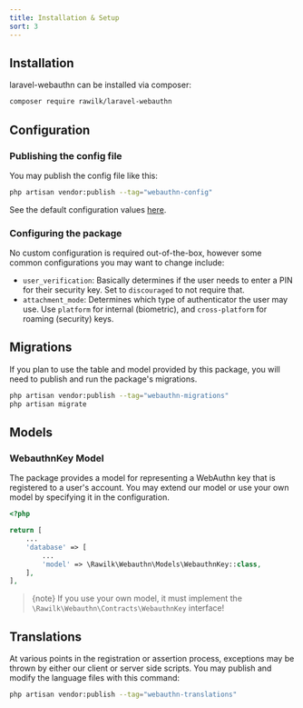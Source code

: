 ```yaml
---
title: Installation & Setup
sort: 3
---
```


## Installation

laravel-webauthn can be installed via composer:

```bash
composer require rawilk/laravel-webauthn
```

## Configuration

### Publishing the config file

You may publish the config file like this:

```bash
php artisan vendor:publish --tag="webauthn-config"
```

See the default configuration values [here](https://github.com/rawilk/laravel-webauthn/blob/{branch}/config/webauthn.php).

### Configuring the package

No custom configuration is required out-of-the-box, however some common configurations you may want to change include:

-   `user_verification`: Basically determines if the user needs to enter a PIN for their security key. Set to `discouraged` to not require that.
-   `attachment_mode`: Determines which type of authenticator the user may use. Use `platform` for internal (biometric), and `cross-platform` for roaming (security) keys.

## Migrations

If you plan to use the table and model provided by this package, you will need to publish and run the package's migrations.

```bash
php artisan vendor:publish --tag="webauthn-migrations"
php artisan migrate
```

## Models

### WebauthnKey Model

The package provides a model for representing a WebAuthn key that is registered to a user's account. You may extend our model or use your own model by specifying it in the configuration.

```php
<?php

return [
    ...
    'database' => [
        ...
        'model' => \Rawilk\Webauthn\Models\WebauthnKey::class,
    ],
],
```

> {note} If you use your own model, it must implement the `\Rawilk\Webauthn\Contracts\WebauthnKey` interface!

## Translations

At various points in the registration or assertion process, exceptions may be thrown by either our client or server side scripts. You may publish and modify the language files with this command:

```bash
php artisan vendor:publish --tag="webauthn-translations"
```
